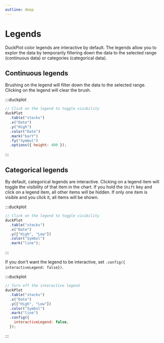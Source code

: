 ```yaml
---
outline: deep
---
```


# Legends

DuckPlot color legends are interactive by default. The legends allow you to
explor the data by temporarily filtering down the data to the selected range
(continuous data) or categories (categorical data).

## Continuous legends

Brushing on the legend will filter down the data to the selected range. Clicking on the legend will clear
the brush.

:::duckplot

```js
// Click on the legend to toggle visibility
duckPlot
  .table("stocks")
  .x("Date")
  .y("High")
  .color("Date")
  .mark("barY")
  .fy("Symbol")
  .options({ height: 400 });
```

:::

## Categorical legends

By default, categorical legends are interactive. Clicking on a legend item will
toggle the visibility of that item in the chart. If you hold the `Shift` key and
click on a legend item, all other items will be hidden. If only one item is
visible and you click it, all items will be shown.

:::duckplot

```js
// Click on the legend to toggle visibility
duckPlot
  .table("stocks")
  .x("Date")
  .y(["High", "Low"])
  .color("Symbol")
  .mark("line");
```

:::

If you don't want the legend to be interactive, set `.config({
interactiveLegend: false})`.

:::duckplot

```js
// Turn off the interactive legend
duckPlot
  .table("stocks")
  .x("Date")
  .y(["High", "Low"])
  .color("Symbol")
  .mark("line")
  .config({
    interactiveLegend: false,
  });
```

:::
